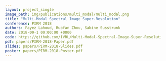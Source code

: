 ```yaml
---
layout: project_single
image_path: img/publications/multi_modal/multi_modal.png
title: "Multi-Modal Spectral Image Super-Resolution" 
conference: PIRM 2018
authors: Fayez Lahoud, Ruofan Zhou, Sabine Susstrunk
date: 2018-09-1 00:00:00 +0000
code: https://github.com/IVRL/Multi-Modal-Spectral-Image-Super-Resolution
pdf: papers/PIRM-2018-Paper.pdf
slides: papers/PIRM-2018-Slides.pdf
poster: papers/PIRM-2018-Poster.pdf
---
```


